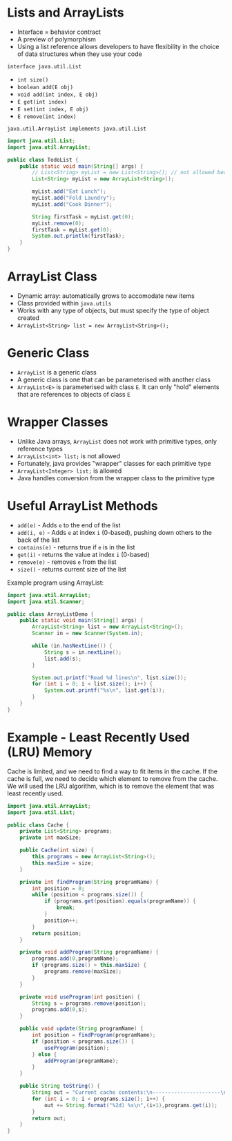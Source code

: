 # Lists and ArrayLists

- Interface = behavior contract
- A preview of polymorphism
- Using a list reference allows developers to have flexibility in the choice of data structures when they use your code

`interface java.util.List`

- `int size()`
- `boolean add(E obj)`
- `void add(int index, E obj)`
- `E get(int index)`
- `E set(int index, E obj)`
- `E remove(int index)`

`java.util.ArrayList implements java.util.List`

```java
import java.util.List;
import java.util.ArrayList;

public class TodoList {
    public static void main(String[] args) {
        // List<String> myList = new List<String>(); // not allowed because List is an abstract class
        List<String> myList = new ArrayList<String>();

        myList.add("Eat Lunch");
        myList.add("Fold Laundry");
        myList.add("Cook Dinner");

        String firstTask = myList.get(0);
        myList.remove(0);
        firstTask = myList.get(0);
        System.out.println(firstTask);
    }
}
```

# ArrayList Class

- Dynamic array: automatically grows to accomodate new items
- Class provided within `java.utils`
- Works with any type of objects, but must specify the type of object created
- `ArrayList<String> list = new ArrayList<String>();`

# Generic Class

- `ArrayList` is a generic class
- A generic class is one that can be parameterised with another class
- `ArrayList<E>` is parameterised with class `E`. It can only "hold" elements that are references to objects of class `E`

# Wrapper Classes

- Unlike Java arrays, `ArrayList` does not work with primitive types, only reference types
- `ArrayList<int> list;` is not allowed
- Fortunately, java provides "wrapper" classes for each primitive type
- `ArrayList<Integer> list;` is allowed
- Java handles conversion from the wrapper class to the primitive type

# Useful ArrayList Methods

- `add(e)` - Adds `e` to the end of the list
- `add(i, e)` - Adds `e` at index `i` (0-based), pushing down others to the back of the list
- `contains(e)` - returns true if `e` is in the list
- `get(i)` - returns the value at index `i` (0-based)
- `remove(e)` - removes `e` from the list
- `size()` - returns current size of the list

Example program using ArrayList:

```java
import java.util.ArrayList;
import java.util.Scanner;

public class ArrayListDemo {
    public static void main(String[] args) {
        ArrayList<String> list = new ArrayList<String>();
        Scanner in = new Scanner(System.in);

        while (in.hasNextLine()) {
            String s = in.nextLine();
            list.add(s);
        }

        System.out.printf("Read %d lines\n", list.size());
        for (int i = 0; i < list.size(); i++) {
            System.out.printf("%s\n", list.get(i));
        }
    }
}
```

# Example - Least Recently Used (LRU) Memory

Cache is limited, and we need to find a way to fit items in the cache. If the cache is full, we need to decide which element to remove from the cache. We will used the LRU algorithm, which is to remove the element that was least recently used.

```java
import java.util.ArrayList;
import java.util.List;

public class Cache {
    private List<String> programs;
    private int maxSize;

    public Cache(int size) {
        this.programs = new ArrayList<String>();
        this.maxSize = size;
    }

    private int findProgram(String programName) {
        int position = 0;
        while (position < programs.size()) {
            if (programs.get(position).equals(programName)) {
                break;
            }
            position++;
        }
        return position;
    }

    private void addProgram(String programName) {
        programs.add(0,programName);
        if (programs.size() > this.maxSize) {
            programs.remove(maxSize);
        }
    }

    private void useProgram(int position) {
        String s = programs.remove(position);
        programs.add(0,s);
    }

    public void update(String programName) {
        int position = findProgram(programName);
        if (position < programs.size()) {
            useProgram(position);
        } else {
            addProgram(programName);
        }
    }

    public String toString() {
        String out = "Current cache contents:\n----------------------\n";
        for (int i = 0; i < programs.size(); i++) {
            out += String.format("%2d) %s\n",(i+1),programs.get(i));
        }
        return out;
    }
}
```
